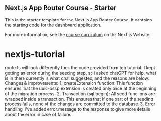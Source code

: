 ## Next.js App Router Course - Starter

This is the starter template for the Next.js App Router Course. It contains the starting code for the dashboard application.

For more information, see the [course curriculum](https://nextjs.org/learn) on the Next.js Website.

# nextjs-tutorial

route.ts will look differently then the code provided from teh tutorial. I kept getting an error during the seeding step, so i asked chatGPT for help. what is in there currently is what chat suggested, and the reasons are below:
        Changes & Improvements:
            1. createExtension function: This function ensures that the uuid-ossp extension is created only once at the beginning of the migration process.
            2. Transaction (sql.begin): All seed functions are wrapped inside a transaction. This ensures that if one part of the seeding process fails, none of the changes are committed to the database.
            3. Error handling: I've added error.message to the response to give more details about the error in case of failure.
